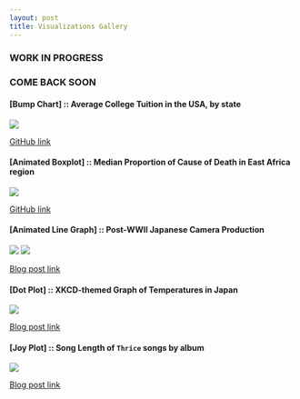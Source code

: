```yaml
---
layout: post
title: Visualizations Gallery
---
```


### WORK IN PROGRESS 
### COME BACK SOON



#### [Bump Chart] :: Average College Tuition in the USA, by state 

![](https://i.imgur.com/yJve5vA.png)

[GitHub link](https://github.com/Ryo-N7/tidy_tuesday#april-3)

#### [Animated Boxplot] :: Median Proportion of Cause of Death in East Africa region

![](https://i.imgur.com/ThbVuP2.gif)

[GitHub link](https://github.com/Ryo-N7/tidy_tuesday#april-1)

#### [Animated Line Graph] :: Post-WWII Japanese Camera Production 

![](https://i.imgur.com/BTiNNtG.gif)
![](assets/2018-01-12-japan-postwar-economic-recovery_files/Camera_Animate.gif)


[Blog post link](https://ryo-n7.github.io/2018-01-12-japan-postwar-economic-recovery/)

#### [Dot Plot] :: XKCD-themed Graph of Temperatures in Japan

![](https://i.imgur.com/8D6h9dl.png)

[Blog post link](https://ryo-n7.github.io/2017-11-22-japan-xkcd-weather-index/)

#### [Joy Plot] :: Song Length of `Thrice` songs by album

![](https://i.imgur.com/lNTlZyh.jpg)

[Blog post link](https://ryo-n7.github.io/2017-09-30-thrice-part-1/)


